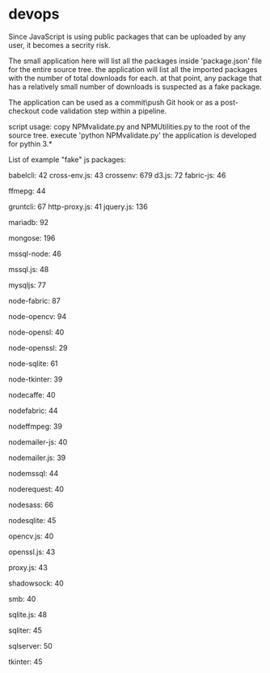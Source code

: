 # devops

Since JavaScript is using public packages that can be uploaded by any user, it becomes a secrity risk.

The small application here will list all the packages inside 'package.json' file for the entire source tree.
the application will list all the imported packages with the number of total downloads for each. 
at that point, any package that has a relatively small number of downloads is suspected as a fake package.

The application can be used as a commit\push Git hook or as a post-checkout code validation step within a pipeline.

script usage: copy NPMvalidate.py and NPMUtilities.py to the root of the source tree.
execute  'python NPMvalidate.py'
the application is developed for pythin 3.*



List of example "fake" js packages:

babelcli: 42
cross-env.js: 43
crossenv: 679
d3.js: 72
fabric-js: 46

ffmepg: 44

gruntcli: 67
http-proxy.js: 41
jquery.js: 136

mariadb: 92

mongose: 196

mssql-node: 46

mssql.js: 48

mysqljs: 77

node-fabric: 87

node-opencv: 94

node-opensl: 40

node-openssl: 29

node-sqlite: 61

node-tkinter: 39

nodecaffe: 40

nodefabric: 44

nodeffmpeg: 39

nodemailer-js: 40

nodemailer.js: 39

nodemssql: 44

noderequest: 40

nodesass: 66

nodesqlite: 45

opencv.js: 40

openssl.js: 43

proxy.js: 43

shadowsock: 40

smb: 40

sqlite.js: 48

sqliter: 45

sqlserver: 50

tkinter: 45


